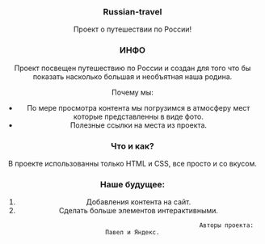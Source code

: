 
<!-- PROJECT LOGO -->
<br />
<div align="center">
  <a href="https://pavelpavelpavelpavel.github.io/russian-travel/">
  </a>

  <h3 align="center">Russian-travel</h3>

  <p align="center">
    Проект о путешествии по России!


<!-- ИНФО -->
### ИНФО

Проект посвещен путешествию по России и создан для того что бы показать насколько большая и необъятная наша родина. 


Почему мы:
*  По мере просмотра контента мы погрузимся в атмосферу мест которые представленны в виде фото.
*  Полезные ссылки на места из проекта.

<!-- Что и Как? -->
### Что и как?

В проекте использованны только HTML и CSS, все просто и со вкусом. 

### Наше будущее: 

1. Добавления контента на сайт.
2. Сделать больше элементов интерактивными.

<!-- Авторы -->
                                                        Авторы проекта: Павел и Яндекс.

